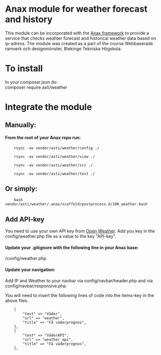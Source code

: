 # Anax module for weather forecast and history
This module can be incorporated with the [Anax framework](https://github.com/canax) to provide a service that checks weahter forecast and historical weather data
based on ip-adress. The module was created as a part of the course Webbaserade ramverk och designmönster, Blekinge Tekniska Högskola.


# To install
In your composer.json do:   
        composer require asti/weather

# Integrate the module  
## Manually:
#### From the root of your Anax repo run:

        rsync -av vendor/asti/weather/config ./

        rsync -av vendor/asti/weather/view ./

        rsync -av vendor/asti/weather/src ./

        rsync -av vendor/asti/weather/test ./

## Or simply: 

        bash vendor/asti/weather/.anax/scaffold/postprocess.d/100_weather.bash

## Add API-key
You need to use your own API key from [Open Weather](https://openweathermap.org/api). Add you key in the config/weather.php file as a value to the key "API-key".


#### Update your .gitignore with the following line in your Anax base:

/config/weather.php

#### Update your navigation: 
Add IP and Weather to your navbar via config/navbar/header.php and via config/navbar/responsive.php

You will need to insert the following lines of code into the items-key in the above files.

        [
            "text" => "Väder",
            "url" => "weather",
            "title" => "Få väderprognos",
        ],
        [
            "text" => "VäderAPI",
            "url" => "weather_api",
            "title" => "Få väderprognos",
        ],
